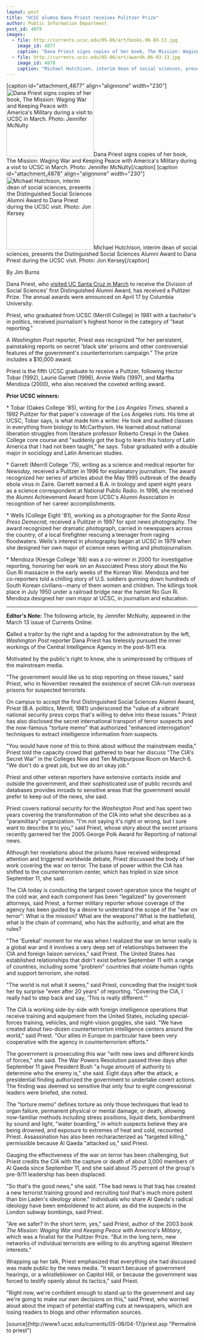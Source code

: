 ```yaml
---
layout: post
title: "UCSC alumna Dana Priest receives Pulitzer Prize"
author: Public Information Department
post_id: 4879
images:
  - file: http://currents.ucsc.edu/05-06/art/books.06-03-13.jpg
    image_id: 4877
    caption: "Dana Priest signs copies of her book, The Mission: Waging War and Keeping Peace with America's Military during a visit to UCSC in March. Photo: Jennifer McNulty"
  - file: http://currents.ucsc.edu/05-06/art/awardk.06-03-13.jpg
    image_id: 4878
    caption: "Michael Hutchison, interim dean of social sciences, presents the Distinguished Social Sciences Alumni Award to Dana Priest during the UCSC visit. Photo: Jon Kersey"
---
```


[caption id="attachment_4877" align="alignnone" width="230"]<a href="http://localhost/mysite/wp-content/uploads/2006/04/books.06-03-13.jpg"><img class="size-full wp-image-4877" src="http://localhost/mysite/wp-content/uploads/2006/04/books.06-03-13.jpg" alt="Dana Priest signs copies of her book, The Mission: Waging War and Keeping Peace with America's Military during a visit to UCSC in March. Photo: Jennifer McNulty" width="230" height="177" /></a>Dana Priest signs copies of her book, The Mission: Waging War and Keeping Peace with America's Military during a visit to UCSC in March. Photo: Jennifer McNulty[/caption]
[caption id="attachment_4878" align="alignnone" width="230"]<a href="http://localhost/mysite/wp-content/uploads/2006/04/awardk.06-03-13.jpg"><img class="size-full wp-image-4878" src="http://localhost/mysite/wp-content/uploads/2006/04/awardk.06-03-13.jpg" alt="Michael Hutchison, interim dean of social sciences, presents the Distinguished Social Sciences Alumni Award to Dana Priest during the UCSC visit. Photo: Jon Kersey" width="230" height="191" /></a>Michael Hutchison, interim dean of social sciences, presents the Distinguished Social Sciences Alumni Award to Dana Priest during the UCSC visit. Photo: Jon Kersey[/caption]
<a name="content" id="content"></a>
<p>
  By Jim Burns
</p>
<p>
  Dana Priest, who <a href="#visited">visited UC Santa Cruz in March</a> to receive the Division of Social Sciences' first Distinguished Alumni Award, has received a Pulitzer Prize. The annual awards were announced on April 17 by Columbia University.
</p>
<p>
  Priest, who graduated from UCSC (Merrill College) in 1981 with a bachelor's in politics, received journalism's highest honor in the category of "beat reporting."
</p>
<p>
  A <i>Washington Post</i> reporter, Priest was recognized "for her persistent, painstaking reports on secret 'black site' prisons and other controversial features of the government's counterterrorism campaign." The prize includes a $10,000 award.
</p>
<p>
  Priest is the fifth UCSC graduate to receive a Pulitzer, following Hector Tobar (1992), Laurie Garrett (1996), Annie Wells (1997), and Martha Mendoza (2000), who also received the coveted writing award.
</p>
<p>
  <b>Prior UCSC winners:</b>
</p>
<p>
  * Tobar (Oakes College '85), writing for the <i>Los Angeles Times,</i> shared a 1992 Pulitzer for that paper's coverage of the Los Angeles riots. His time at UCSC, Tobar says, is what made him a writer. He took and audited classes in everything from biology to McCarthyism. He learned about national liberation struggles from literature professor Roberto Crespi in the Oakes College core course and "suddenly got the bug to learn this history of Latin America that I had not been taught," he says. Tobar graduated with a double major in sociology and Latin American studies.
</p>
<p>
  * Garrett (Merrill College '75), writing as a science and medical reporter for <i>Newsday,</i> received a Pulitzer in 1996 for explanatory journalism. The award recognized her series of articles about the May 1995 outbreak of the deadly ebola virus in Zaire. Garrett earned a B.A. in biology and spent eight years as a science correspondent at National Public Radio. In 1996, she received the Alumni Achievement Award from UCSC's Alumni Association in recognition of her career accomplishments.
</p>
<p>
  * Wells (College Eight '81), working as a photographer for the <i>Santa Rosa Press Democrat,</i> received a Pulitzer in 1997 for spot news photography. The award recognized her dramatic photograph, carried in newspapers across the country, of a local firefighter rescuing a teenager from raging floodwaters. Wells's interest in photography began at UCSC in 1979 when she designed her own major of science news writing and photojournalism.
</p>
<p>
  * Mendoza (Kresge College '88) was a co-winner in 2000 for investigative reporting, honoring her work on an Associated Press story about the No Gun Ri massacre in the early weeks of the Korean War. Mendoza and her co-reporters told a chilling story of U.S. soldiers gunning down hundreds of South Korean civilians--many of them women and children. The killings took place in July 1950 under a railroad bridge near the hamlet No Gun Ri. Mendoza designed her own major at UCSC, in journalism and education.
</p>
<hr>
<p>
  <b><a name="visited" id="visited"></a>Editor's Note:</b> The following article, by Jennifer McNulty, appeared in the March 13 issue of Currents Online:
</p>
<p>
  <b>C</b>alled a traitor by the right and a lapdog for the administration by the left, <i>Washington Post</i> reporter Dana Priest has tirelessly pursued the inner workings of the Central Intelligence Agency in the post-9/11 era.
</p>
<p>
  Motivated by the public's right to know, she is unimpressed by critiques of the mainstream media.
</p>
<p>
  "The government would like us to stop reporting on these issues," said Priest, who in November revealed the existence of secret CIA-run overseas prisons for suspected terrorists.
</p>
<p>
  On campus to accept the first Distinguished Social Sciences Alumni Award, Priest (B.A. politics, Merrill, 1981) underscored the "value of a vibrant national security press corps that's willing to delve into these issues." Priest has also disclosed the secret international transport of terror suspects and the now-famous "torture memo" that authorized "enhanced interrogation" techniques to extract intelligence information from suspects.
</p>
<p>
  "You would have none of this to think about without the mainstream media," Priest told the capacity crowd that gathered to hear her discuss "The CIA's Secret War" in the Colleges Nine and Ten Multipurpose Room on March 6. "We don't do a great job, but we do an okay job."
</p>
<p>
  Priest and other veteran reporters have extensive contacts inside and outside the government, and their sophisticated use of public records and databases provides inroads to sensitive areas that the government would prefer to keep out of the news, she said.
</p>
<p>
  Priest covers national security for the <i>Washington Post</i> and has spent two years covering the transformation of the CIA into what she describes as a "paramilitary" organization. "I'm not saying it's right or wrong, but I sure want to describe it to you," said Priest, whose story about the secret prisons recently garnered her the 2005 George Polk Award for Reporting of national news.
</p>
<p>
  Although her revelations about the prisons have received widespread attention and triggered worldwide debate, Priest discussed the body of her work covering the war on terror. The base of power within the CIA has shifted to the counterterrorism center, which has tripled in size since September 11, she said.
</p>
<p>
  The CIA today is conducting the largest covert operation since the height of the cold war, and each component has been "legalized" by government attorneys, said Priest, a former military reporter whose coverage of the agency has been guided by a desire to understand the scope of the "war on terror": What is the mission? What are the weapons? What is the battlefield, what is the chain of command, who has the authority, and what are the rules?
</p>
<p>
  "The 'Eureka!' moment for me was when I realized the war on terror really is a global war and it involves a very deep set of relationships between the CIA and foreign liaison services," said Priest. The United States has established relationships that didn't exist before September 11 with a range of countries, including some "problem" countries that violate human rights and support terrorism, she noted.
</p>
<p>
  "The world is not what it seems," said Priest, conceding that the insight took her by surprise "even after 20 years" of reporting. "Covering the CIA, I really had to step back and say, 'This is really different.'"
</p>
<p>
  The CIA is working side-by-side with foreign intelligence operations that receive training and equipment from the United States, including special-forces training, vehicles, and night-vision goggles, she said. "We have created about two-dozen counterterrorism intelligence centers around the world," said Priest. "Our allies in Europe in particular have been very cooperative with the agency in counterterrorism efforts."
</p>
<p>
  The government is prosecuting this war "with new laws and different kinds of forces," she said. The War Powers Resolution passed three days after September 11 gave President Bush "a huge amount of authority to determine who the enemy is," she said. Eight days after the attack, a presidential finding authorized the government to undertake covert actions. The finding was deemed so sensitive that only four to eight congressional leaders were briefed, she noted.
</p>
<p>
  The "torture memo" defines torture as only those techniques that lead to organ failure, permanent physical or mental damage, or death, allowing now-familiar methods including stress positions, liquid diets, bombardment by sound and light, "water boarding," in which suspects believe they are being drowned, and exposure to extremes of heat and cold, recounted Priest. Assassination has also been recharacterized as "targeted killing," permissible because Al Qaeda "attacked us," said Priest.
</p>
<p>
  Gauging the effectiveness of the war on terror has been challenging, but Priest credits the CIA with the capture or death of about 3,000 members of Al Qaeda since September 11, and she said about 75 percent of the group's pre-9/11 leadership has been displaced.
</p>
<p>
  "So that's the good news," she said. "The bad news is that Iraq has created a new terrorist training ground and recruiting tool that's much more potent than bin Laden's ideology alone." Individuals who share Al Qaeda's radical ideology have been emboldened to act alone, as did the suspects in the London subway bombings, said Priest.
</p>
<p>
  "Are we safer? In the short term, yes," said Priest, author of the 2003 book <i>The Mission: Waging War and Keeping Peace with America's Military</i>, which was a finalist for the Pulitzer Prize. "But in the long term, new networks of individual terrorists are willing to do anything against Western interests."
</p>
<p>
  Wrapping up her talk, Priest emphasized that everything she had discussed was made public by the news media. "It wasn't because of government hearings, or a whistleblower on Capitol Hill, or because the government was forced to testify openly about its tactics," said Priest.
</p>
<p>
  "Right now, we're confident enough to stand up to the government and say we're going to make our own decisions on this," said Priest, who worried aloud about the impact of potential staffing cuts at newspapers, which are losing readers to blogs and other information sources.
</p>
<form>
  <input name="t1" size="-1" type="hidden">
</form>




</p>
[source](http://www1.ucsc.edu/currents/05-06/04-17/priest.asp "Permalink to priest")
